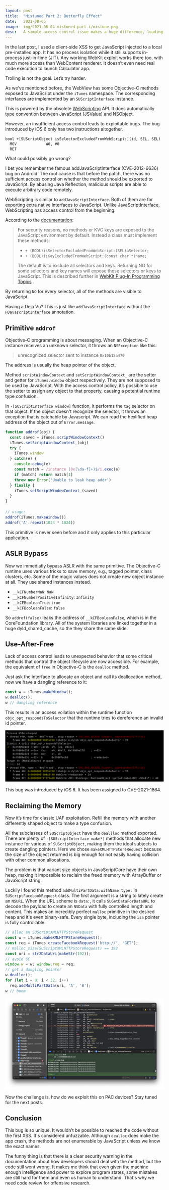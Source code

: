 ```yaml
---
layout:	post
title:  "Mistuned Part 2: Butterfly Effect"
date:   2021-08-05
image:  img/2021-08-04-mistuned-part-i/mistune.png
desc:   A simple access control issue makes a huge difference, leading to infoleak and use after free.
---
```


In the last post, I used a client-side XSS to get JavaScript injected to a local pre-installed app. It has no process isolation while it still supports in-process just-in-time (JIT). Any working WebKit exploit works there too, with much more access than WebContent renderer. It doesn’t even need real code execution to launch Calculator app.

Trolling is not the goal. Let’s try harder.

As we’ve mentioned before, the WebView has some Objective-C methods exposed to JavaScript under the `iTunes` namespace. The corresponding interfaces are implemented by an `SUScriptInterface` instance.

This is powered by the obsolete [WebScripting](https://developer.apple.com/documentation/objectivec/nsobject/webscripting) API. It does automatically type convention between JavaScript (JSValue) and NSObject.

However, an insufficient access control leads to exploitable bugs. The bug introduced by iOS 6 only has two instructions altogether.

```
bool +[SUScriptObject isSelectorExcludedFromWebScript:](id, SEL, SEL)
  MOV             W0, #0
  RET
```

What could possibly go wrong?

I bet you remember the famous addJavaScriptInterface (CVE-2012-6636) bug on Android. The root cause is that before the patch, there was no sufficient access control on whether the method should be exported to JavaScript. By abusing Java Reflection, malicious scripts are able to execute arbitrary code remotely.

WebScripting is similar to `addJavaScriptInterface`. Both of them are for exporting extra native interfaces to JavaScript. Unlike JavaScriptInterface, WebScripting has access control from the beginning.

According to the [documentation](https://developer.apple.com/library/archive/documentation/AppleApplications/Conceptual/SafariJSProgTopics/ObjCFromJavaScript.html):

> For security reasons, no methods or KVC keys are exposed to the JavaScript environment by default. Instead a class must implement these methods:
>
>  * `+ (BOOL)isSelectorExcludedFromWebScript:(SEL)aSelector;`
>  * `+ (BOOL)isKeyExcludedFromWebScript:(const char *)name;`
>
> The default is to exclude all selectors and keys. Returning NO for some selectors and key names will expose those selectors or keys to JavaScript. This is described further in  [WebKit Plug-In Programming Topics](https://developer.apple.com/library/archive/documentation/InternetWeb/Conceptual/WebKit_PluginProgTopic/WebKitPluginTopics.html#//apple_ref/doc/uid/TP40001521) .

By returning `NO` for every selector, all of the methods are visible to JavaScript.

Having a Deja Vu? This is just like `addJavaScriptInterface` without the `@JavascriptInterface` annotation.

## Primitive `addrof`

Objective-C programming is about messaging. When an Objective-C instance receives an unknown selector, it throws an `NSException` like this:

> unrecognized selector sent to instance `0x10b15a470`

The address is usually the heap pointer of the object.

Method `scriptWindowContext` and `setScriptWindowContext_` are the setter and getter for `iTunes.window` object respectively. They are not supposed to be used by JavaScript. With the access control policy, it’s possible to use the setter to assign any object to that property, causing a potential runtime type confusion.

In `-[SUScriptInterface window]` function, it performs the `tag` selector on that object. If the object doesn't recognize the selector, it throws an exception that is catchable by Javascript. We can read the hexlified heap address of the object out of `Error.message`.

```javascript
function addrof(obj) {
  const saved = iTunes.scriptWindowContext()
  iTunes.setScriptWindowContext_(obj)
  try {
    iTunes.window
  } catch(e) {
    console.debug(e)
    const match = /instance (0x[\da-f]+)$/i.exec(e)
    if (match) return match[1]
    throw new Error('Unable to leak heap addr')
  } finally {
    iTunes.setScriptWindowContext_(saved)
  }
}

// usage:
addrof(iTunes.makeWindow())
addrof('A'.repeat(1024 * 1024))
```

This primitive is never seen before and it only applies to this particular application.

## ASLR Bypass

Now we immediatly bypass ASLR with the same primitive. The Objective-C runtime uses various tricks to save memory, e.g., tagged pointer, class clusters, etc. Some of the magic values does not create new object instance at all. They use shared instances instead.

* `__kCFNumberNaN`: `NaN`
* `__kCFNumberPositiveInfinity`: `Infinity`
* `__kCFBooleanTrue`: `true`
* `__kCFBooleanFalse`: `false`

So `addrof(false)` leaks the address of `__kCFBooleanFalse`, which is in the CoreFoundation library. All of the system libraries are linked together in a huge dyld_shared_cache, so the they share the same slide.

## Use-After-Free

Lack of access control leads to unexpected behavior that some critical methods that control the object lifecycle are now accessible. For example, the equivalent of `free` in Objective-C is the `dealloc` method.

Just ask the interface to allocate an object and call its deallocation method, now we have a dangling reference to it:

```javascript
const w = iTunes.makeWindow();
w.dealloc();
w // dangling reference
```

This results in an access voilation within the runtime function `objc_opt_respondsToSelector` that the runtime tries to dereference an invalid id pointer.

![dangling pointer](img/2021-08-05-mistuned-part-ii/uaf.svg)

This bug was introduced by iOS 6. It has been assigned to CVE-2021-1864.

## Reclaiming the Memory

Now it’s time for classic UAF exploitation. Refill the memory with another differently shaped object to make a type confusion.

All the subclasses of `SUScriptObject` have the `deallloc` method exported. There are plenty of `-[SUScriptInterface make*]` methods that allocate new instance for various of `SUScriptObject`, making them the ideal subjects to create dangling pointers. Here we chose `makeXMLHTTPStoreRequest` because the size of the object returned is big enough for not easily having collision with other common allocations.

The problem is that variant size objects in JavaScriptCore have their own heap, making it impossible to reclaim the freed memory with ArrayBuffer or JavaScript string.

Luckily I found this method `addMultiPartData:withName:type:` in `SUScriptFacebookRequest` class. The first argument is a string to lately create an `NSURL`. When the URL scheme is `data:`, it calls `SUGetDataForDataURL` to decode the payload to create an `NSData` with fully controlled length and content. This makes an incredibly perfect `malloc` primitive in the desired heap and it's even binary-safe. Every single byte, including the `isa` pointer is fully controllable.

```javascript
// alloc an SUScriptXMLHTTPStoreRequest
const w = iTunes.makeXMLHTTPStoreRequest();
const req = iTunes.createFacebookRequest('http://', 'GET');
// malloc_size(SUScriptXMLHTTPStoreRequest) == 192
const uri = str2DataUri(makeStr(192));
// avoid GC
window.w = w; window.req = req;
// get a dangling pointer
w.dealloc();
for (let i = 0; i < 32; i++)
  req.addMultiPartData(uri, 'A', 'B');
w // boom
```

![fakeobj](img/2021-08-05-mistuned-part-ii/41414141.webp)

Now the challenge is, how do we exploit this on PAC devices? Stay tuned for the next posts.

## Conclusion

This bug is so unique. It wouldn’t be possible to reached the code without the first XSS. It's considered unfuzzable. Although `dealloc` does make the app crash, the methods are not enumerable by JavaScript unless we know the exact names.

The funny thing is that there is a clear security warning in the documentation about how developers should deal with the method, but the code still went wrong. It makes me think that even given the machine enough intelligence and power to explore program states, some mistakes are still hard for them and even us human to understand. That's why we need code review for offensive research.
